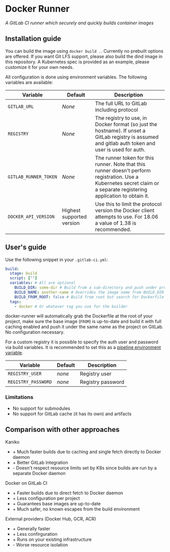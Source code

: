 # Docker Runner

_A GitLab CI runner which securely and quickly builds container images_

## Installation guide

You can build the image using `docker build .`. Currently no prebuilt options are offered.
If you want Git LFS support, please also build the dind image in this repository.
A Kubernetes spec is provided as an example, please customize it for your own needs.

All configuration is done using environment variables. The following variables are available:

| Variable              | Default                   | Description                                                                                                                                                             |
| --------------------- | ------------------------- | ----------------------------------------------------------------------------------------------------------------------------------------------------------------------- |
| `GITLAB_URL`          | _None_                    | The full URL to GitLab including protocol                                                                                                                               |
| `REGISTRY`            | _None_                    | The registry to use, in Docker format (so just the hostname). If unset a GitLab registry is assumed and gitlab auth token and user is used for auth.                    |
| `GITLAB_RUNNER_TOKEN` | _None_                    | The runner token for this runner. Note that this runner doesn't perform registration. Use a Kubernetes secret claim or a separate registering application to obtain it. |
| `DOCKER_API_VERSION`  | Highest supported version | Use this to limit the protocol version the Docker client attempts to use. For 18.06 a value of 1.38 is recommended.                                                     |

## User's guide

Use the following snippet in your `.gitlab-ci.yml`:

```yaml
build:
  stage: build
  script: [""]
  variables: # All are optional
    BUILD_DIR: some-dir # Build from a sub-directory and push under project-name/some-dir:tag
    BUILD_NAME: another-name # Overrides the image name from BUILD_DIR to project-name/another-name:tag
    BUILD_FROM_ROOT: false # Build from root but search for Dockerfile in BUILD_DIR
  tags:
    - docker # Or whatever tag you use for the builder
```

docker-runner will automatically grab the Dockerfile at the root of your project, make sure the base image (`FROM`) is up-to-date
and build it with full caching enabled and push it under the same name as the project on GitLab. No configuration necessary.

For a custom registry it is possible to specify the auth user and password via build variables. It is recommended to set this as a [pipeline environment variable](https://docs.gitlab.com/ee/ci/variables/#variables).

| Variable            | Default | Description       |
| ------------------- | ------- | ----------------- |
| `REGISTRY_USER`     | _none_  | Registry user     |
| `REGISTRY_PASSWORD` | _none_  | Registry password |

### Limitations

- No support for submodules
- No support for GitLab cache (it has its own) and artifacts

## Comparison with other approaches

Kaniko

- \+ Much faster builds due to caching and single fetch directly to Docker daemon
- \+ Better GitLab Integration
- \- Doesn't respect resource limits set by K8s since builds are run by a separate Docker daemon

Docker on GitLab CI

- \+ Faster builds due to direct fetch to Docker daemon
- \+ Less configuration per project
- \+ Guarantees base images are up-to-date
- \+ Much safer, no known escapes from the build environment

External providers (Docker Hub, GCR, ACR)

- \+ Generally faster
- \+ Less confirguration
- \+ Runs on your existing infrastructure
- \- Worse resource isolation
